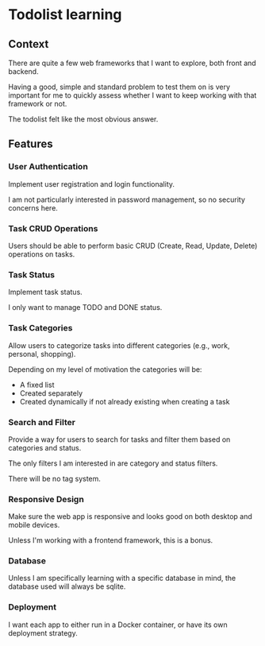 # Todolist learning

## Context

There are quite a few web frameworks that I want to explore, both front and
backend.

Having a good, simple and standard problem to test them on is very important
for me to quickly assess whether I want to keep working with that framework or
not.

The todolist felt like the most obvious answer.

## Features

### User Authentication

Implement user registration and login functionality.

I am not particularly interested in password management, so no security
concerns here.

### Task CRUD Operations

Users should be able to perform basic CRUD (Create, Read, Update, Delete)
operations on tasks.

### Task Status

Implement task status.

I only want to manage TODO and DONE status.

### Task Categories

Allow users to categorize tasks into different categories (e.g., work,
personal, shopping).

Depending on my level of motivation the categories will be:
- A fixed list
- Created separately
- Created dynamically if not already existing when creating a task

### Search and Filter

Provide a way for users to search for tasks and filter them based on categories
and status.

The only filters I am interested in are category and status filters.

There will be no tag system.

### Responsive Design

Make sure the web app is responsive and looks good on both desktop and mobile
devices.

Unless I'm working with a frontend framework, this is a bonus.

### Database

Unless I am specifically learning with a specific database in mind, the
database used will always be sqlite.

### Deployment

I want each app to either run in a Docker container, or have its own deployment
strategy.
